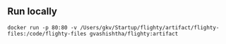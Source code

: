 ## Run locally

`docker run -p 80:80 -v /Users/gkv/Startup/flighty/artifact/flighty-files:/code/flighty-files gvashishtha/flighty:artifact`
